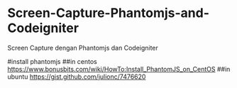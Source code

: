 # Screen-Capture-Phantomjs-and-Codeigniter
Screen Capture dengan Phantomjs dan Codeigniter

#install phantomjs
##in centos
https://www.bonusbits.com/wiki/HowTo:Install_PhantomJS_on_CentOS
##in ubuntu
https://gist.github.com/julionc/7476620
